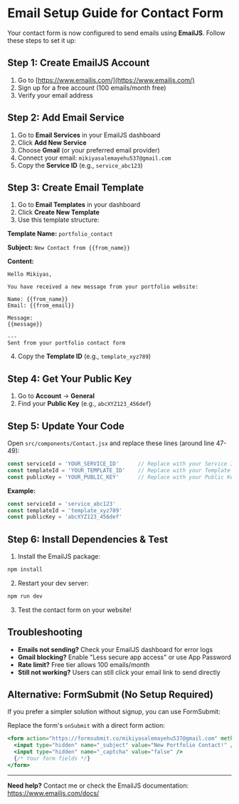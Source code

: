 # Email Setup Guide for Contact Form

Your contact form is now configured to send emails using **EmailJS**. Follow these steps to set it up:

## Step 1: Create EmailJS Account

1. Go to [https://www.emailjs.com/](https://www.emailjs.com/)
2. Sign up for a free account (100 emails/month free)
3. Verify your email address

## Step 2: Add Email Service

1. Go to **Email Services** in your EmailJS dashboard
2. Click **Add New Service**
3. Choose **Gmail** (or your preferred email provider)
4. Connect your email: `mikiyasalemayehu537@gmail.com`
5. Copy the **Service ID** (e.g., `service_abc123`)

## Step 3: Create Email Template

1. Go to **Email Templates** in your dashboard
2. Click **Create New Template**
3. Use this template structure:

**Template Name:** `portfolio_contact`

**Subject:** `New Contact from {{from_name}}`

**Content:**
```
Hello Mikiyas,

You have received a new message from your portfolio website:

Name: {{from_name}}
Email: {{from_email}}

Message:
{{message}}

---
Sent from your portfolio contact form
```

4. Copy the **Template ID** (e.g., `template_xyz789`)

## Step 4: Get Your Public Key

1. Go to **Account** → **General**
2. Find your **Public Key** (e.g., `abcXYZ123_456def`)

## Step 5: Update Your Code

Open `src/components/Contact.jsx` and replace these lines (around line 47-49):

```javascript
const serviceId = 'YOUR_SERVICE_ID'      // Replace with your Service ID
const templateId = 'YOUR_TEMPLATE_ID'    // Replace with your Template ID
const publicKey = 'YOUR_PUBLIC_KEY'      // Replace with your Public Key
```

**Example:**
```javascript
const serviceId = 'service_abc123'
const templateId = 'template_xyz789'
const publicKey = 'abcXYZ123_456def'
```

## Step 6: Install Dependencies & Test

1. Install the EmailJS package:
```bash
npm install
```

2. Restart your dev server:
```bash
npm run dev
```

3. Test the contact form on your website!

## Troubleshooting

- **Emails not sending?** Check your EmailJS dashboard for error logs
- **Gmail blocking?** Enable "Less secure app access" or use App Password
- **Rate limit?** Free tier allows 100 emails/month
- **Still not working?** Users can still click your email link to send directly

## Alternative: FormSubmit (No Setup Required)

If you prefer a simpler solution without signup, you can use FormSubmit:

Replace the form's `onSubmit` with a direct form action:

```jsx
<form action="https://formsubmit.co/mikiyasalemayehu537@gmail.com" method="POST">
  <input type="hidden" name="_subject" value="New Portfolio Contact!" />
  <input type="hidden" name="_captcha" value="false" />
  {/* Your form fields */}
</form>
```

---

**Need help?** Contact me or check the EmailJS documentation: https://www.emailjs.com/docs/
